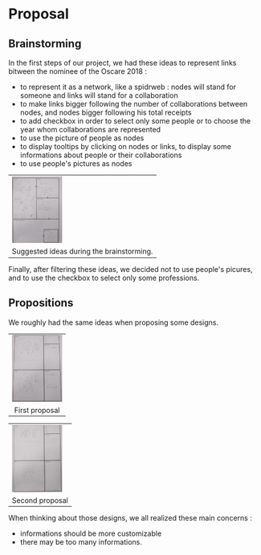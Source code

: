 # Proposal

## Brainstorming

In the first steps of our project, we had these ideas to represent links bitween the nominee of the Oscare 2018 :
- to represent it as a network, like a spidrweb : nodes will stand for someone and links will stand for a collaboration
- to make links bigger following the number of collaborations between nodes, and nodes bigger following his total receipts
- to add checkbox in order to select only some people or to choose the year whom collaborations are represented
- to use the picture of people as nodes
- to display tooltips by clicking on nodes or links, to display some informations about people or their collaborations
- to use people's pictures as nodes

<table border="0">
  <tr>
    <td>
      <img src="img/brainstorming.jpg" style="width: 100px;">
    </td>
  </tr>
  <tr>
    <td align="center">
      Suggested ideas during the brainstorming.
    </td>
  </tr>
</table>

Finally, after filtering these ideas, we decided not to use people's picures, and to use the checkbox to select only some professions.

## Propositions

We roughly had the same ideas when proposing some designs.

<table border="0">
  <tr>
    <td>
      <img src="img/Proposal1.jpg" style="width: 100px;">
    </td>
  </tr>
  <tr>
    <td align="center">
      First proposal
    </td>
  </tr>
</table>
<table border="0">
  <tr>
    <td>
      <img src="img/Proposal2.jpg" style="width: 100px;">
    </td>
  </tr>
  <tr>
    <td align="center">
      Second proposal
    </td>
  </tr>
</table>

When thinking about those designs, we all realized these main concerns :
- informations should be more customizable
- there may be too many informations.

